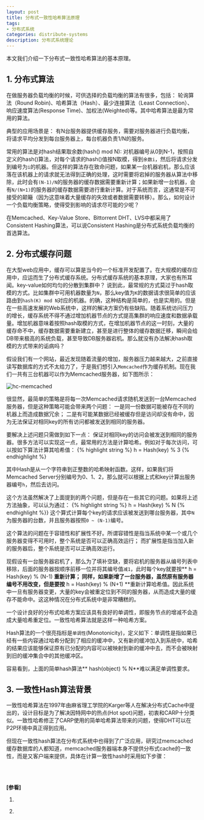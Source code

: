 ```yaml
---
layout: post
title: 分布式一致性哈希算法原理
tags:
- 分布式系统
categories: distribute-systems
description: 分布式系统理论
---
```


本文我们介绍一下分布式一致性哈希算法的基本原理。

<!-- more -->


## 1. 分布式算法

在做服务器负载均衡的时候，可供选择的负载均衡的算法有很多，包括： 轮询算法（Round Robin)、哈希算法（Hash）、最少连接算法（Least Connection）、响应速度算法(Response Time)、加权法(Weighted)等。其中哈希算法是最为常用的算法。

典型的应用场景是： 有N台服务器提供缓存服务，需要对服务器进行负载均衡，将请求平均分发到每台服务器上，每台机器负责1/N的服务。

常用的算法是对hash结果取余数(hash() mod N): 对机器编号从0到N-1，按照自定义的hash()算法，对每个请求的hash()值按N取模，得到```余数i```，然后将请求分发到编号为```i```的机器。但这样的算法存在致命问题，如果某一台机器宕机，那么应该落在该机器上的请求就无法得到正确的处理，这时需要将宕掉的服务器从算法中移除，此时会有```(N-1)/N```的服务器的缓存数据需要重新计算；如果新增一台机器，会有```N/(N+1)```的服务器的缓存数据需要进行重新计算。对于系统而言，这通常是不可接受的颠簸（因为这意味着大量缓存的失效或者数据需要转移）。那么，如何设计一个负载均衡策略，使得受到影响的请求尽可能的少呢？

在Memcached、Key-Value Store、Bittorrent DHT、LVS中都采用了Consistent Hashing算法，可以说Consistent Hashing是分布式系统负载均衡的首选算法。


## 2. 分布式缓存问题
在大型web应用中，缓存可以算是当今的一个标准开发配置了。在大规模的缓存应用中，应运而生了分布式缓存系统。分布式缓存系统的基本原理，大家也有所耳闻。key-value如何均匀的分散到集群中？ 说到此，最常规的方式莫过于hash取模的方式。比如集群中可用机器数量为```N```，那么key值为```K```的数据请求很简单的应该路由到```hash(K) mod N```对应的机器。的确，这种结构是简单的，也是实用的。但是在一些高速发展的Web系统中，这样的解决方案仍有些缺陷。随着系统访问压力的增长，缓存系统不得不通过增加机器节点的方式提高集群的响应速度和数据承载量。增加机器意味着按照hash取模的方式，在增加机器节点的这一时刻，大量的缓存命不中，缓存数据需要重新建立，甚至是进行整体的缓存数据迁移，瞬间会给DB带来极高的系统负载，甚至导致DB服务器宕机。那么就没有办法解决hash取模的方式带来的诟病吗？


假设我们有一个网站，最近发现随着流量的增加，服务器压力越来越大，之前直接读写数据库的方式不太给力了，于是我们想引入```Memcached```作为缓存机制。现在我们一共有三台机器可以作为Memcached服务器，如下图所示：


![hc-memcached](https://ivanzz1001.github.io/records/assets/img/distribute/hc_memcached_system.png)

很显然，最简单的策略是将每一次Memcached请求随机发送到一台Memcached服务器，但是这种策略可能会带来两个问题： 一是同一份数据可能被存在不同的机器上而造成数据冗余； 二是有可能某数据已经被缓存但是访问却没有命中，因为无法保证对相同key的所有访问都被发送到相同的服务器。

要解决上述问题只需做到如下一点： 保证对相同key的访问会被发送到相同的服务器。很多方法可以实现这一点，最常用的方法是计算哈希。例如对于每次访问，可以按如下算法计算其哈希值：
{% highlight string %}
h = Hash(key) % 3
{% endhighlight %}

其中Hash是从一个字符串到正整数的哈希映射函数。这样，如果我们将Memcached Server分别编号为0、1、2，那么就可以根据上式和key计算出服务器编号```h```，然后去访问。

这个方法虽然解决了上面提到的两个问题，但是存在一些其它的问题。如果将上述方法抽象，可以认为通过：
{% highlight string %}
h = Hash(key) % N
{% endhighlight %}}
这个算式计算每个key的请求应该被发送到哪台服务器，其中```N```为服务器的台数，并且服务器按照```0 ~ (N-1)```编号。
 

这个算法的问题在于容错性和扩展性不好。所谓容错性是指当系统中某一个或几个服务器变得不可用时，整个系统是否可以正确高效运行； 而扩展性是指当加入新的服务器后，整个系统是否可以正确高效运行。


现假设有一台服务器宕机了，那么为了填补空缺，要将宕机的服务器从编号列表中移除，后面的服务器按顺序前移一位并将其编号值```减1```，此时每个key就要按** h = Hash(key) % (N-1) **重新计算； 同样，如果新增了一台服务器，虽然原有服务器编号不用改变，但是要按** h = Hash(key) % (N+1) **重新计算哈希值。因此系统中一旦有服务器变更，大量的key会被重定位到不同的服务器，从而造成大量的缓存不能命中。这这种情况在分布式系统中是非常糟糕的。

一个设计良好的分布式哈希方案应该具有良好的单调性，即服务节点的增减不会造成大量哈希重定位。一致性哈希算法就是这样一种哈希方案。

Hash算法的一个很亮指标是```单调性```(Monotonicity)，定义如下：单调性是指如果已经有一些内容通过哈希分配到了相应的缓冲中，又有新的缓冲加入到系统中，哈希的结果应该能够保证原有已分配的内容可以被映射到新的缓冲中去，而不会被映射到旧的缓冲集合中的其他缓冲区。


容易看到，上面的简单hash算法** hash(object) % N**难以满足单调性要求。

## 3. 一致性Hash算法背景

一致性哈希算法在1997年由麻省理工学院的Karger等人在解决分布式Cache中提出的，设计目标是为了解决因特网中的热点(Hot spot)问题，初衷和CARP十分类似。一致性哈希修正了CARP使用的简单哈希算法带来的问题，使得DHT可以在P2P环境中真正得到应用。

但现在一致性hash算法在分布式系统中也得到了广泛应用，研究过memcached缓存数据库的人都知道，memcached服务器端本身不提供分布式cache的一致性，而是又客户端来提供，具体在计算一致性hash时采用如下步骤：













<br />
<br />

**[参看]**

1. []()

2. []()

<br />
<br />
<br />


